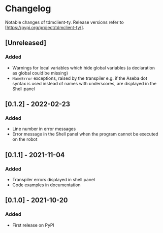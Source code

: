 # Changelog

Notable changes of tdmclient-ty. Release versions refer to [https://pypi.org/project/tdmclient-ty/].

## [Unreleased]

### Added

- Warnings for local variables which hide global variables (a declaration as global could be missing)
- `NameError` exceptions, raised by the transpiler e.g. if the Aseba dot syntax is used instead of names with underscores, are displayed in the Shell panel

## [0.1.2] - 2022-02-23

### Added

- Line number in error messages
- Error message in the Shell panel when the program cannot be executed on the robot

## [0.1.1] - 2021-11-04

### Added

- Transpiler errors displayed in shell panel
- Code examples in documentation

## [0.1.0] - 2021-10-20

### Added

- First release on PyPI
